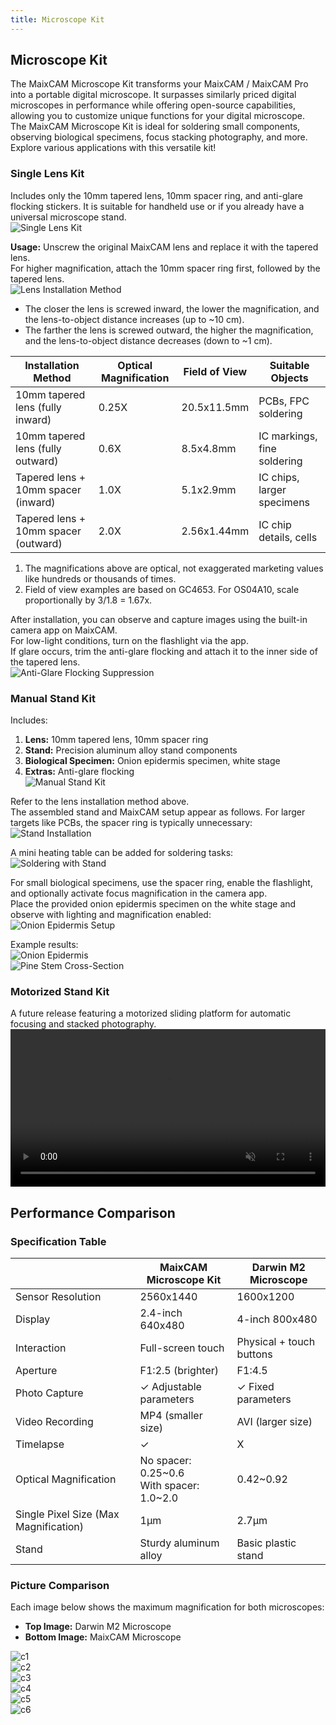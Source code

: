 ```yaml
---
title: Microscope Kit
---
```


## Microscope Kit

The MaixCAM Microscope Kit transforms your MaixCAM / MaixCAM Pro into a portable digital microscope. It surpasses similarly priced digital microscopes in performance while offering open-source capabilities, allowing you to customize unique functions for your digital microscope.  
The MaixCAM Microscope Kit is ideal for soldering small components, observing biological specimens, focus stacking photography, and more. Explore various applications with this versatile kit!

### Single Lens Kit

Includes only the 10mm tapered lens, 10mm spacer ring, and anti-glare flocking stickers. It is suitable for handheld use or if you already have a universal microscope stand.  
![Single Lens Kit](../../assets/maixcam/micro_lens.jpg)

**Usage:** Unscrew the original MaixCAM lens and replace it with the tapered lens.  
For higher magnification, attach the 10mm spacer ring first, followed by the tapered lens.  
![Lens Installation Method](../../assets/maixcam/micro_lens_install.jpg)

- The closer the lens is screwed inward, the lower the magnification, and the lens-to-object distance increases (up to ~10 cm).  
- The farther the lens is screwed outward, the higher the magnification, and the lens-to-object distance decreases (down to ~1 cm).  

| Installation Method               | Optical Magnification | Field of View | Suitable Objects          |
|-----------------------------------|-----------------------|---------------|---------------------------|
| 10mm tapered lens (fully inward)  | 0.25X                 | 20.5x11.5mm   | PCBs, FPC soldering       |
| 10mm tapered lens (fully outward) | 0.6X                  | 8.5x4.8mm     | IC markings, fine soldering|
| Tapered lens + 10mm spacer (inward)| 1.0X                  | 5.1x2.9mm     | IC chips, larger specimens|
| Tapered lens + 10mm spacer (outward)| 2.0X                 | 2.56x1.44mm   | IC chip details, cells    |

1. The magnifications above are optical, not exaggerated marketing values like hundreds or thousands of times.  
2. Field of view examples are based on GC4653. For OS04A10, scale proportionally by 3/1.8 = 1.67x.  

After installation, you can observe and capture images using the built-in camera app on MaixCAM.  
For low-light conditions, turn on the flashlight via the app.  
If glare occurs, trim the anti-glare flocking and attach it to the inner side of the tapered lens.  
![Anti-Glare Flocking Suppression](../../assets/maixcam/xiaoguang.jpg)

### Manual Stand Kit

Includes:  
1. **Lens:** 10mm tapered lens, 10mm spacer ring  
2. **Stand:** Precision aluminum alloy stand components  
3. **Biological Specimen:** Onion epidermis specimen, white stage  
4. **Extras:** Anti-glare flocking  
![Manual Stand Kit](../../assets/maixcam/focusing_stand_suit.jpg)

Refer to the lens installation method above.  
The assembled stand and MaixCAM setup appear as follows. For larger targets like PCBs, the spacer ring is typically unnecessary:  
![Stand Installation](../../assets/maixcam/stand_install.jpg)

A mini heating table can be added for soldering tasks:  
![Soldering with Stand](../../assets/maixcam/stand_solder.jpg)

For small biological specimens, use the spacer ring, enable the flashlight, and optionally activate focus magnification in the camera app.  
Place the provided onion epidermis specimen on the white stage and observe with lighting and magnification enabled:  
![Onion Epidermis Setup](../../assets/maixcam/stand_onion.jpg)

Example results:  
![Onion Epidermis](../../assets/maixcam/onion.jpg)  
![Pine Stem Cross-Section](../../assets/maixcam/pine.jpg)

### Motorized Stand Kit

A future release featuring a motorized sliding platform for automatic focusing and stacked photography.  
<video playsinline controls muted preload style="width:100%" src="../../assets/maixcam/micro_focus.mp4"></video> 

## Performance Comparison

### Specification Table

|               | **MaixCAM Microscope Kit** | **Darwin M2 Microscope** |
|---------------|-----------------------------|-------------------------------|
| Sensor Resolution | 2560x1440               | 1600x1200                     |
| Display         | 2.4-inch 640x480         | 4-inch 800x480                |
| Interaction     | Full-screen touch        | Physical + touch buttons      |
| Aperture        | F1:2.5 (brighter)        | F1:4.5                        |
| Photo Capture   | ✓ Adjustable parameters   | ✓ Fixed parameters            |
| Video Recording | MP4 (smaller size)       | AVI (larger size)             |
| Timelapse       | ✓                        | X                             |
| Optical Magnification | No spacer: 0.25~0.6<br>With spacer: 1.0~2.0 | 0.42~0.92 |
| Single Pixel Size (Max Magnification) | 1µm                   | 2.7µm                        |
| Stand           | Sturdy aluminum alloy    | Basic plastic stand           |

### Picture Comparison

Each image below shows the maximum magnification for both microscopes:  
- **Top Image:** Darwin M2 Microscope  
- **Bottom Image:** MaixCAM Microscope  

![c1](../../assets/maixcam/c1.jpg)  
![c2](../../assets/maixcam/c2.jpg)  
![c3](../../assets/maixcam/c3.jpg)  
![c4](../../assets/maixcam/c4.jpg)  
![c5](../../assets/maixcam/c5.jpg)  
![c6](../../assets/maixcam/c6.jpg)  

